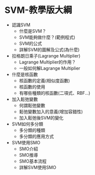 SVM-教學版大綱
=======

- 認識SVM
    - 什麼是SVM？
    - SVM能夠做什麼？(範例程式)
    - SVM的公式
    - 詳解SVM的圖解及公式(為什麼)
- 拉格朗日乘子(Lagrange Multiplier)
    - Lagrange Multiplier的作用？
    - 一般如何解Lagrange Multiplier
- 什麼是核函數
    - 核函數的定義(相似度函數)
    - 核函數的使用
    - 有哪些種類的核函數(二項式、RBF...)
- 加入鬆弛變數
    - 何謂鬆弛變數
    - 鬆弛變數加入的意義(增加容錯性)
    - 加入鬆弛後SVM的變化
- SVM如何多分類
    - 多分類的種類
    - 多分類的應用方式
- SVM使用SMO
    - SMO介紹
    - SMO推導
    - SMO基本流程
    - 詳解SVM使用SMO
